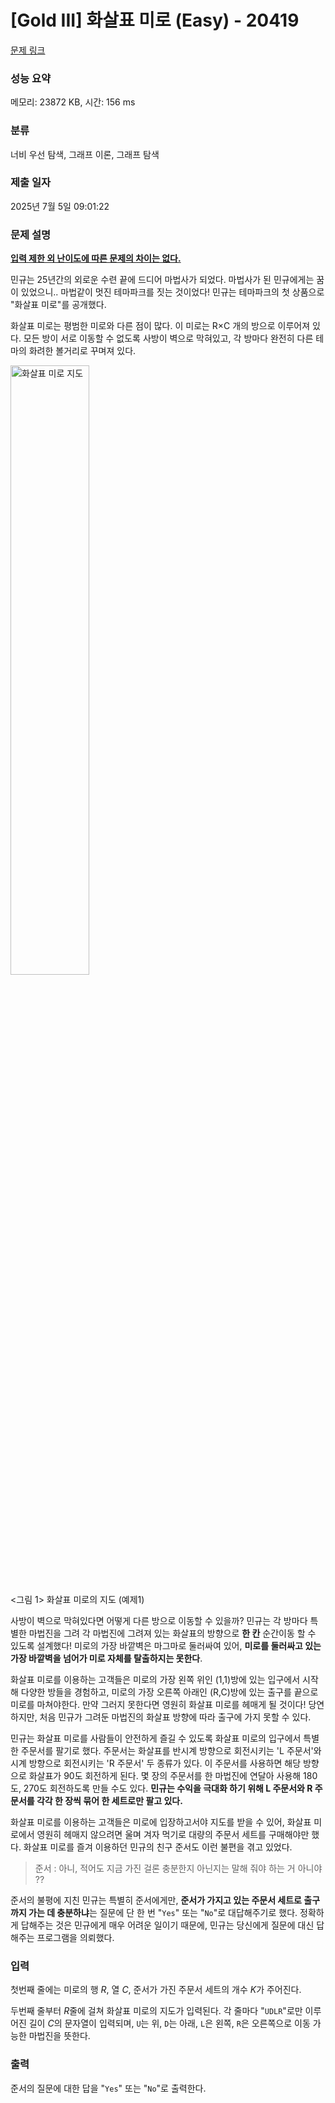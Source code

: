 # [Gold III] 화살표 미로 (Easy) - 20419 

[문제 링크](https://www.acmicpc.net/problem/20419) 

### 성능 요약

메모리: 23872 KB, 시간: 156 ms

### 분류

너비 우선 탐색, 그래프 이론, 그래프 탐색

### 제출 일자

2025년 7월 5일 09:01:22

### 문제 설명

<p><u><strong>입력 제한 외 난이도에 따른 문제의 차이는 없다.</strong></u></p>

<p>민규는 25년간의 외로운 수련 끝에 드디어 마법사가 되었다. 마법사가 된 민규에게는 꿈이 있었으니.. 마법같이 멋진 테마파크를 짓는 것이었다! 민규는 테마파크의 첫 상품으로 "화살표 미로"를 공개했다.</p>

<p>화살표 미로는 평범한 미로와 다른 점이 많다. 이 미로는 R×C 개의 방으로 이루어져 있다. 모든 방이 서로 이동할 수 없도록 사방이 벽으로 막혀있고, 각 방마다 완전히 다른 테마의 화려한 볼거리로 꾸며져 있다.</p>

<p><img alt="화살표 미로 지도" src="https://upload.acmicpc.net/72b9fd07-3d6e-48b6-8d83-fc3b1e3133ea/-/preview/" style="width: 50%"></p>

<p><그림 1> 화살표 미로의 지도 (예제1)</p>

<p>사방이 벽으로 막혀있다면 어떻게 다른 방으로 이동할 수 있을까? 민규는 각 방마다 특별한 마법진을 그려 각 마법진에 그려져 있는 화살표의 방향으로 <strong>한 칸</strong> 순간이동 할 수 있도록 설계했다! 미로의 가장 바깥벽은 마그마로 둘러싸여 있어, <strong>미로를 둘러싸고 있는 가장 바깥벽을 넘어가 미로 자체를 탈출하지는 못한다</strong>.</p>

<p>화살표 미로를 이용하는 고객들은 미로의 가장 왼쪽 위인 (1,1)방에 있는 입구에서 시작해 다양한 방들을 경험하고, 미로의 가장 오른쪽 아래인 (R,C)방에 있는 출구를 끝으로 미로를 마쳐야한다. 만약 그러지 못한다면 영원히 화살표 미로를 헤매게 될 것이다! 당연하지만, 처음 민규가 그려둔 마법진의 화살표 방향에 따라 출구에 가지 못할 수 있다.</p>

<p>민규는 화살표 미로를 사람들이 안전하게 즐길 수 있도록 화살표 미로의 입구에서 특별한 주문서를 팔기로 했다. 주문서는 화살표를 반시계 방향으로 회전시키는 'L 주문서'와 시계 방향으로 회전시키는 'R 주문서' 두 종류가 있다. 이 주문서를 사용하면 해당 방향으로 화살표가 90도 회전하게 된다. 몇 장의 주문서를 한 마법진에 연달아 사용해 180도, 270도 회전하도록 만들 수도 있다. <strong>민규는 수익을 극대화 하기 위해 L 주문서와 R 주문서를 각각 한 장씩 묶어 한 세트로만 팔고 있다.</strong></p>

<p>화살표 미로를 이용하는 고객들은 미로에 입장하고서야 지도를 받을 수 있어, 화살표 미로에서 영원히 헤매지 않으려면 울며 겨자 먹기로 대량의 주문서 세트를 구매해야만 했다. 화살표 미로를 즐겨 이용하던 민규의 친구 준서도 이런 불편을 겪고 있었다.</p>

<blockquote>
<p>준서 : 아니, 적어도 지금 가진 걸론 충분한지 아닌지는 말해 줘야 하는 거 아니야 ??</p>
</blockquote>

<p>준서의 불평에 지친 민규는 특별히 준서에게만, <strong>준서가 가지고 있는 주문서 세트로 출구까지 가는 데 충분하냐</strong>는 질문에 단 한 번 "<code>Yes</code>" 또는 "<code>No</code>"로 대답해주기로 했다. 정확하게 답해주는 것은 민규에게 매우 어려운 일이기 때문에, 민규는 당신에게 질문에 대신 답해주는 프로그램을 의뢰했다.</p>

### 입력 

 <p>첫번째 줄에는 미로의 행 <em>R</em>, 열 <em>C</em>, 준서가 가진 주문서 세트의 개수 <em>K</em>가 주어진다.</p>

<p>두번째 줄부터 <em>R</em>줄에 걸쳐 화살표 미로의 지도가 입력된다. 각 줄마다 "<code>UDLR</code>"로만 이루어진 길이 <em>C</em>의 문자열이 입력되며, <code>U</code>는 위, <code>D</code>는 아래, <code>L</code>은 왼쪽, <code>R</code>은 오른쪽으로 이동 가능한 마법진을 뜻한다.</p>

### 출력 

 <p>준서의 질문에 대한 답을 "<code>Yes</code>" 또는 "<code>No</code>"로 출력한다.</p>

